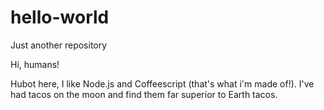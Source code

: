 # hello-world
Just another repository

Hi, humans!

Hubot here, I like Node.js and Coffeescript (that's what i'm made of!).
I've had tacos on the moon and find them far superior to Earth tacos.
